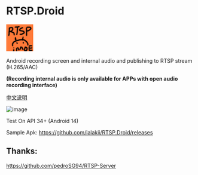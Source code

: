 # RTSP.Droid
![image](https://raw.githubusercontent.com/iamverycute/RTSP.Droid/master/app/src/main/res/drawable/rtsp_droid.png)

Android recording screen and internal audio and publishing to RTSP stream (H.265/AAC)

**(Recording internal audio is only available for APPs with open audio recording interface)**

[中文说明](./README_zh_CN.md)

![image](./example/Demo.gif)

Test On API 34+ (Android 14)

Sample Apk: https://github.com/lalakii/RTSP.Droid/releases


## Thanks:

https://github.com/pedroSG94/RTSP-Server